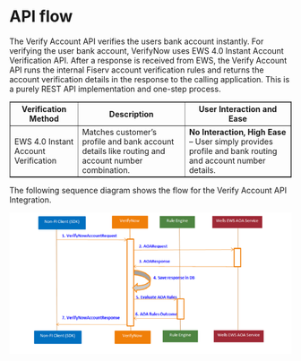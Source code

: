 # API flow

The Verify Account API verifies the users bank account instantly. For verifying the user bank account, VerifyNow uses EWS 4.0 Instant Account Verification API. After a response is received from EWS, the Verify Account API runs the internal Fiserv account verification rules and returns the account verification details in the response to the calling application. This is a purely REST API implementation and one-step process.

<table border="1">
<tr>
<th>Verification Method</th>
<th>Description</th>
<th>User Interaction and Ease</th>
</tr>
<tr>
<td>EWS 4.0 Instant Account Verification</td>
<td>Matches customer’s profile and bank account details like routing and account number combination.</td>
<td><b>No Interaction, High Ease</b> – User simply provides profile and bank routing and account number details.</td>
</tr>
</table>

The following sequence diagram shows the flow for the Verify Account API Integration.

<center>

![Images](../assets/images/api-flow.png)

</center>